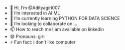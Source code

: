 - 👋 Hi, I’m @Adityagiri007
- 👀 I’m interested in AI ML
- 🌱 I’m currently learning PYTHON FOR DATA SCIENCE
- 💞️ I’m looking to collaborate on ...
- 📫 How to reach me I am available on linkedin 
- 😄 Pronouns: giri
- ⚡ Fun fact: i don't like computer

<!---
Adityagiri007/Adityagiri007 is a ✨ special ✨ repository because its `README.md` (this file) appears on your GitHub profile.
You can click the Preview link to take a look at your changes.
--->

